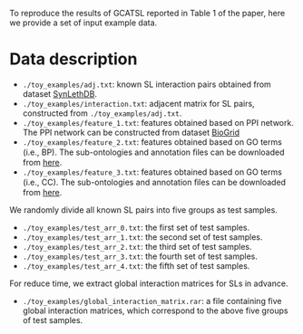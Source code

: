 To reproduce the results of GCATSL reported in Table 1 of the paper, here we provide a set of input example data. 

# Data description
* `./toy_examples/adj.txt`: known SL interaction pairs obtained from dataset [SynLethDB](http://synlethdb.sist.shanghaitech.edu.cn/downloadPage.php).
* `./toy_examples/interaction.txt`: adjacent matrix for SL pairs, constructed from `./toy_examples/adj.txt`.
* `./toy_examples/feature_1.txt`: features obtained based on PPI network. The PPI network can be constructed from dataset [BioGrid](https://thebiogrid.org/)
* `./toy_examples/feature_2.txt`: features obtained based on GO terms (i.e., BP). The sub-ontologies and annotation ﬁles can be downloaded from [here](http://geneontology.org/).
* `./toy_examples/feature_3.txt`: features obtained based on GO terms (i.e., CC). The sub-ontologies and annotation ﬁles can be downloaded from [here](http://geneontology.org/).

We randomly divide all known SL pairs into five groups as test samples. 
* `./toy_examples/test_arr_0.txt`: the first set of test samples.
* `./toy_examples/test_arr_1.txt`: the second set of test samples.
* `./toy_examples/test_arr_2.txt`: the third set of test samples.
* `./toy_examples/test_arr_3.txt`: the fourth set of test samples.
* `./toy_examples/test_arr_4.txt`: the fifth set of test samples.

For reduce time, we extract global interaction matrices for SLs in advance. 
* `./toy_examples/global_interaction_matrix.rar`: a file containing five global interaction matrices, which correspond to the above five groups of test samples.  

